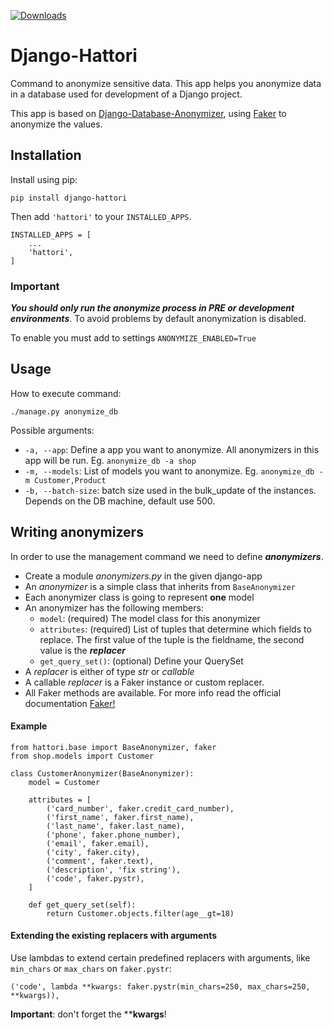 [![Downloads](https://pepy.tech/badge/django-hattori)](https://pepy.tech/project/django-hattori)

# Django-Hattori

Command to anonymize sensitive data. This app helps you anonymize data in a database used for development of a Django project.

This app is based on [Django-Database-Anonymizer](https://github.com/Blueshoe/Django-Database-Anonymizer), using [Faker](https://github.com/joke2k/faker) to anonymize the values.

## Installation

Install using pip:

```
pip install django-hattori
```

Then add ``'hattori'`` to your ``INSTALLED_APPS``.

```
INSTALLED_APPS = [
    ...
    'hattori',
]
```

### Important

***You should only run the anonymize process in PRE or development environments***. To avoid problems by default anonymization is disabled.

To enable you must add to settings ```ANONYMIZE_ENABLED=True```


## Usage

How to execute command:

    ./manage.py anonymize_db

Possible arguments:

* ```-a, --app```: Define a app you want to anonymize. All anonymizers in this app will be run. Eg. ```anonymize_db -a shop```
* ```-m, --models```: List of models you want to anonymize. Eg. ```anonymize_db -m Customer,Product```
* ```-b, --batch-size```: batch size used in the bulk_update of the instances. Depends on the DB machine, default use 500.


## Writing anonymizers

In order to use the management command we need to define _**anonymizers**_.

* Create a module _anonymizers.py_ in the given django-app
* An _anonymizer_ is a simple class that inherits from ```BaseAnonymizer```
* Each anonymizer class is going to represent **one** model
* An anonymizer has the following members:
    * ```model```: (required) The model class for this anonymizer
    * ```attributes```: (required) List of tuples that determine which fields to replace. The first value of the tuple is the fieldname, the second value is the _**replacer**_
    * ```get_query_set()```: (optional) Define your QuerySet
* A _replacer_ is either of type _str_ or _callable_
* A callable _replacer_ is a Faker instance or custom replacer.
* All Faker methods are available. For more info read the official documentation [Faker!](http://faker.readthedocs.io/en/master/providers.html)


#### Example
```
from hattori.base import BaseAnonymizer, faker
from shop.models import Customer

class CustomerAnonymizer(BaseAnonymizer):
    model = Customer

    attributes = [
        ('card_number', faker.credit_card_number),
        ('first_name', faker.first_name),
        ('last_name', faker.last_name),
        ('phone', faker.phone_number),
        ('email', faker.email),
        ('city', faker.city),
        ('comment', faker.text),
        ('description', 'fix string'),
        ('code', faker.pystr),
    ]

    def get_query_set(self):
        return Customer.objects.filter(age__gt=18)
```

#### Extending the existing replacers with arguments
Use lambdas to extend certain predefined replacers with arguments, like `min_chars` or `max_chars` on `faker.pystr`:

```
('code', lambda **kwargs: faker.pystr(min_chars=250, max_chars=250, **kwargs)),
```

**Important**: don't forget the ****kwargs**!
